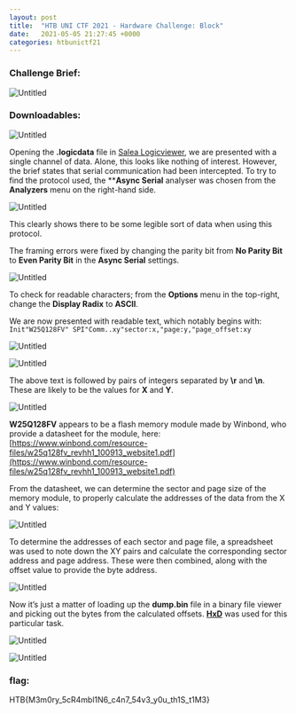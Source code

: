 ```yaml
---
layout: post
title:  "HTB UNI CTF 2021 - Hardware Challenge: Block"
date:   2021-05-05 21:27:45 +0000
categories: htbunictf21
---
```


### Challenge Brief:

![Untitled](hardware-block/Untitled.png)

### Downloadables:

![Untitled](hardware-block/Untitled%201.png)

Opening the **.logicdata** file in [Salea Logicviewer](https://www.saleae.com/downloads/), we are presented with a single channel of data. Alone, this looks like nothing of interest. However, the brief states that serial communication had been intercepted. To try to find the protocol used, the ****Async Serial** analyser was chosen from the **Analyzers** menu on the right-hand side.

![Untitled](hardware-block/Untitled%202.png)

This clearly shows there to be some legible sort of data when using this protocol.

The framing errors were fixed by changing the parity bit from **No Parity Bit** to **Even Parity Bit** in the **Async Serial** settings.

![Untitled](hardware-block/Untitled%203.png)

To check for readable characters; from the **Options** menu in the top-right, change the **Display Radix** to **ASCII**.

We are now presented with readable text, which notably begins with:
`Init"W25Q128FV" SPI"Comm..xy"sector:x,"page:y,"page_offset:xy`

![Untitled](hardware-block/Untitled%204.png)

![Untitled](hardware-block/Untitled%205.png)

The above text is followed by pairs of integers separated by **\r** and **\n**. These are likely to be the values for **X** and **Y**.

![Untitled](hardware-block/Untitled%206.png)

**W25Q128FV** appears to be a flash memory module made by Winbond, who provide a datasheet for the module, here: [https://www.winbond.com/resource-files/w25q128fv_revhh1_100913_website1.pdf](https://www.winbond.com/resource-files/w25q128fv_revhh1_100913_website1.pdf)

From the datasheet, we can determine the sector and page size of the memory module, to properly calculate the addresses of the data from the X and Y values:

![Untitled](hardware-block/Untitled%207.png)

To determine the addresses of each sector and page file, a spreadsheet was used to note down the XY pairs and calculate the corresponding sector address and page address. These were then combined, along with the offset value to provide the byte address.

![Untitled](hardware-block/Untitled%208.png)

Now it’s just a matter of loading up the **dump.bin** file in a binary file viewer and picking out the bytes from the calculated offsets. **[HxD](https://mh-nexus.de/en/hxd/)** was used for this particular task.

![Untitled](hardware-block/Untitled%209.png)

![Untitled](hardware-block/Untitled%2010.png)

### flag:

HTB{M3m0ry_5cR4mbl1N6_c4n7_54v3_y0u_th1S_t1M3}
